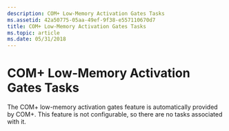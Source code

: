 ```yaml
---
description: COM+ Low-Memory Activation Gates Tasks
ms.assetid: 42a50775-05aa-49ef-9f38-e557110670d7
title: COM+ Low-Memory Activation Gates Tasks
ms.topic: article
ms.date: 05/31/2018
---
```


# COM+ Low-Memory Activation Gates Tasks

The COM+ low-memory activation gates feature is automatically provided by COM+. This feature is not configurable, so there are no tasks associated with it.

 

 



